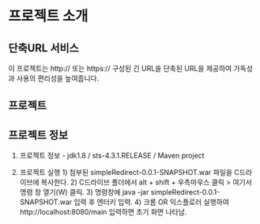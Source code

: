 # 프로젝트 소개
## 단축URL 서비스
이 프로젝트는 http:// 또는 https:// 구성된 긴 URL을 단축된 URL을 제공하여 가독성과 사용의 편리성을 높여줍니다.

## 프로젝트 

## 프로젝트 정보
  1. 프로젝트 정보
    - jdk1.8 / sts-4.3.1.RELEASE / Maven project
    
  2. 프로젝트 실행
    1) 첨부된 simpleRedirect-0.0.1-SNAPSHOT.war 파일을 C드라이브에 복사한다.
    2) C드라이브 폴더에서 alt + shift + 우측마우스 클릭 > 여기서 명령 창 열기(W) 클릭.
    3) 명령창에 java -jar simpleRedirect-0.0.1-SNAPSHOT.war 입력 후 엔터키 입력.
    4) 크롬 OR 익스플로러 실행하여 http://localhost:8080/main 입력하면 초기 화면 나타남.

 
